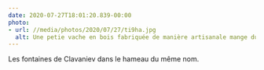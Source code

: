```yaml
---
date: 2020-07-27T18:01:20.839-00:00
photo:
- url: //media/photos/2020/07/27/ti9ha.jpg
  alt: Une petie vache en bois fabriquée de manière artisanale mange du fourage. Elle est actionné par une petite roue à aube.
---
```

Les fontaines de Clavaniev dans le hameau du même nom.
